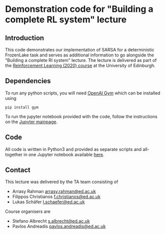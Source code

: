 # Demonstration code for "Building a complete RL system" lecture

## Introduction
This code demonstrates our implementation of SARSA for a deterministic FrozenLake task and serves as additional information to go alongside the "Building a complete Rl system" lecture.
The lecture is delivered as part of the [Reinforcement Learning (2020) course](http://www.drps.ed.ac.uk/19-20/dpt/cxinfr11010.html) at the University of Edinburgh.

## Dependencies
To run any python scripts, you will need [OpenAI Gym](https://gym.openai.com) which can be installed using

    pip install gym

To run the jupyter notebook provided with the code, follow the instructions on the [Jupyter mainpage](https://jupyter.org/).

## Code
All code is written in Python3 and provided as separate scripts and all-together in one Jupyter notebook available [here](https://github.com/LukasSchaefer/RL2020_Building-a-Complete-RL-System_Demonstration/blob/master/rl_demo.ipynb).

## Contact
This lecture was delivered by the TA team consisting of

- Arrasy Rahman [arrasy.rahman@ed.ac.uk](mailto:arrasy.rahman@ed.ac.uk)
- Filippos Christianos [f.christianos@ed.ac.uk](mailto:f.christianos@ed.ac.uk)
- Lukas Schäfer [l.schaefer@ed.ac.uk](mailto:l.schaefer@ed.ac.uk)

Course organisers are

- Stefano Albrecht [s.albrecht@ed.ac.uk](mailto:s.albrecht@ed.ac.uk)
- Pavlos Andreadis [pavlos.andreadis@ed.ac.uk](mailto:pavlos.andreadis@ed.ac.uk)
